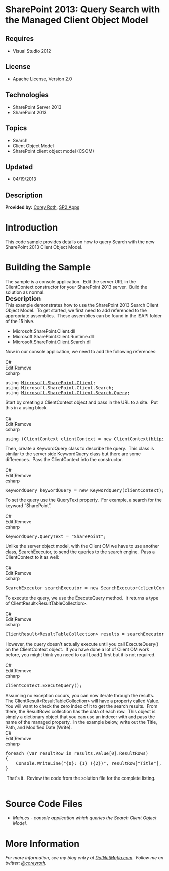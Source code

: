 # SharePoint 2013: Query Search with the Managed Client Object Model
## Requires
- Visual Studio 2012
## License
- Apache License, Version 2.0
## Technologies
- SharePoint Server 2013
- SharePoint 2013
## Topics
- Search
- Client Object Model
- SharePoint client object model (CSOM)
## Updated
- 04/19/2013
## Description

<p><strong>Provided by:</strong><span>&nbsp;</span><a href="http://www.dotnetmafia.com/">Corey Roth</a><span>,&nbsp;</span><a href="http://www.sp2apps.com/">SP2 Apps</a></p>
<h1>Introduction</h1>
<div>This code sample provides details on how to query Search with the new SharePoint 2013 Client Object Model.</div>
<h1><span>Building the Sample</span></h1>
<div>The sample is a console application.&nbsp; Edit the server URL in the ClientContext constructor for your SharePoint 2013 server.&nbsp; Build the solution as normal.</div>
<div></div>
<div><span style="font-size:20px; font-weight:bold">Description</span></div>
<div>This example demonstrates how to use the SharePoint 2013 Search Client Object Model.&nbsp; To get started, we first need to add referenced to the appropriate assemblies.&nbsp; These assemblies can be found in the ISAPI folder of the 15 hive.</div>
<ul>
<li>Microsoft.SharePoint.Client.dll </li><li>Microsoft.SharePoint.Client.Runtime.dll </li><li>Microsoft.SharePoint.Client.Search.dll </li></ul>
<div>Now in our console application, we need to add the following references:</div>
<div>&nbsp;</div>
<div>
<div class="scriptcode">
<div class="pluginEditHolder" pluginCommand="mceScriptCode">
<div class="title"><span>C#</span></div>
<div class="pluginLinkHolder"><span class="pluginEditHolderLink">Edit</span>|<span class="pluginRemoveHolderLink">Remove</span></div>
<span class="hidden">csharp</span>

<div class="preview">
<pre class="csharp"><span class="cs__keyword">using</span>&nbsp;<a class="libraryLink" href="http://msdn.microsoft.com/en-US/library/Microsoft.SharePoint.Client.aspx" target="_blank" title="Auto generated link to Microsoft.SharePoint.Client">Microsoft.SharePoint.Client</a>;&nbsp;
<span class="cs__keyword">using</span>&nbsp;Microsoft.SharePoint.Client.Search;&nbsp;
<span class="cs__keyword">using</span>&nbsp;<a class="libraryLink" href="http://msdn.microsoft.com/en-US/library/Microsoft.SharePoint.Client.Search.Query.aspx" target="_blank" title="Auto generated link to Microsoft.SharePoint.Client.Search.Query">Microsoft.SharePoint.Client.Search.Query</a>;</pre>
</div>
</div>
</div>
Start by creating a ClientContext object and pass in the URL to a site.&nbsp; Put this in a using block.</div>
<div>&nbsp;</div>
<div>
<div class="scriptcode">
<div class="pluginEditHolder" pluginCommand="mceScriptCode">
<div class="title"><span>C#</span></div>
<div class="pluginLinkHolder"><span class="pluginEditHolderLink">Edit</span>|<span class="pluginRemoveHolderLink">Remove</span></div>
<span class="hidden">csharp</span>

<div class="preview">
<pre class="csharp"><span class="cs__keyword">using</span>&nbsp;(ClientContext&nbsp;clientContext&nbsp;=&nbsp;<span class="cs__keyword">new</span>&nbsp;ClientContext(<span class="cs__string"><a href="http://servername">http://servername</a></span>))</pre>
</div>
</div>
</div>
Then, create a KeywordQuery class to describe the query.&nbsp; This class is similar to the server side KeywordQuery class but there are some differences.&nbsp; Pass the ClientContext into the constructor.</div>
<div>&nbsp;</div>
<div>
<div class="scriptcode">
<div class="pluginEditHolder" pluginCommand="mceScriptCode">
<div class="title"><span>C#</span></div>
<div class="pluginLinkHolder"><span class="pluginEditHolderLink">Edit</span>|<span class="pluginRemoveHolderLink">Remove</span></div>
<span class="hidden">csharp</span>

<div class="preview">
<pre class="js">KeywordQuery&nbsp;keywordQuery&nbsp;=&nbsp;<span class="js__operator">new</span>&nbsp;KeywordQuery(clientContext);</pre>
</div>
</div>
</div>
<div class="endscriptcode">To set the query use the QueryText property.&nbsp; For example, a search for the keyword &ldquo;SharePoint&rdquo;.</div>
<div class="endscriptcode">&nbsp;</div>
<div class="endscriptcode">
<div class="scriptcode">
<div class="pluginEditHolder" pluginCommand="mceScriptCode">
<div class="title"><span>C#</span></div>
<div class="pluginLinkHolder"><span class="pluginEditHolderLink">Edit</span>|<span class="pluginRemoveHolderLink">Remove</span></div>
<span class="hidden">csharp</span>

<div class="preview">
<pre class="js">keywordQuery.QueryText&nbsp;=&nbsp;<span class="js__string">&quot;SharePoint&quot;</span>;</pre>
</div>
</div>
</div>
<div class="endscriptcode">Unlike the server object model, with the Client OM we have to use another class, SearchExecutor, to send the queries to the search engine.&nbsp; Pass a ClientContext to it as well:</div>
</div>
<div class="endscriptcode">&nbsp;</div>
<div class="endscriptcode">
<div class="scriptcode">
<div class="pluginEditHolder" pluginCommand="mceScriptCode">
<div class="title"><span>C#</span></div>
<div class="pluginLinkHolder"><span class="pluginEditHolderLink">Edit</span>|<span class="pluginRemoveHolderLink">Remove</span></div>
<span class="hidden">csharp</span>

<div class="preview">
<pre class="csharp">SearchExecutor&nbsp;searchExecutor&nbsp;=&nbsp;<span class="cs__keyword">new</span>&nbsp;SearchExecutor(clientContext);</pre>
</div>
</div>
</div>
To execute the query, we use the ExecuteQuery method.&nbsp; It returns a type of ClientResult&lt;ResultTableCollection&gt;.</div>
<div class="endscriptcode">&nbsp;</div>
<div class="endscriptcode">
<div class="scriptcode">
<div class="pluginEditHolder" pluginCommand="mceScriptCode">
<div class="title"><span>C#</span></div>
<div class="pluginLinkHolder"><span class="pluginEditHolderLink">Edit</span>|<span class="pluginRemoveHolderLink">Remove</span></div>
<span class="hidden">csharp</span>

<div class="preview">
<pre class="csharp">ClientResult&lt;ResultTableCollection&gt;&nbsp;results&nbsp;=&nbsp;searchExecutor.ExecuteQuery(keywordQuery);</pre>
</div>
</div>
</div>
<div class="endscriptcode">However, the query doesn&rsquo;t actually execute until you call ExecuteQuery() on the ClientContext object.&nbsp; If you have done a lot of Client OM work before, you might think you need to call Load() first but it is not required.</div>
</div>
<div class="endscriptcode">&nbsp;</div>
<div class="endscriptcode">
<div class="scriptcode">
<div class="pluginEditHolder" pluginCommand="mceScriptCode">
<div class="title"><span>C#</span></div>
<div class="pluginLinkHolder"><span class="pluginEditHolderLink">Edit</span>|<span class="pluginRemoveHolderLink">Remove</span></div>
<span class="hidden">csharp</span>

<div class="preview">
<pre class="csharp">clientContext.ExecuteQuery();</pre>
</div>
</div>
</div>
Assuming no exception occurs, you can now iterate through the results.&nbsp; The ClientResult&lt;ResultTableCollection&gt; will have a property called Value.&nbsp; You will want to check the zero index of it to get the search results.&nbsp; From there, the
 ResultRows collection has the data of each row.&nbsp; This object is simply a dictionary object that you can use an indexer with and pass the name of the managed property.&nbsp; In the example below, write out the Title, Path, and Modified Date (Write).</div>
<div class="endscriptcode"></div>
<div class="endscriptcode">
<div class="scriptcode">
<div class="pluginEditHolder" pluginCommand="mceScriptCode">
<div class="title"><span>C#</span></div>
<div class="pluginLinkHolder"><span class="pluginEditHolderLink">Edit</span>|<span class="pluginRemoveHolderLink">Remove</span></div>
<span class="hidden">csharp</span>

<div class="preview">
<pre class="js">foreach&nbsp;(<span class="js__statement">var</span>&nbsp;resultRow&nbsp;<span class="js__operator">in</span>&nbsp;results.Value[<span class="js__num">0</span>].ResultRows)&nbsp;
<span class="js__brace">{</span>&nbsp;
&nbsp;&nbsp;&nbsp;&nbsp;Console.WriteLine(<span class="js__string">&quot;{0}:&nbsp;{1}&nbsp;({2})&quot;</span>,&nbsp;resultRow[<span class="js__string">&quot;Title&quot;</span>],&nbsp;resultRow[<span class="js__string">&quot;Path&quot;</span>],&nbsp;resultRow[<span class="js__string">&quot;Write&quot;</span>]);&nbsp;
<span class="js__brace">}</span></pre>
</div>
</div>
</div>
<div class="endscriptcode">&nbsp;That's it.&nbsp; Review the code from the solution file for the complete listing.</div>
</div>
<div class="endscriptcode">&nbsp;</div>
</div>
<h1><span>Source Code Files</span></h1>
<ul>
<li><em>Main.cs - console application which queries the Search Client Object Model.</em>
</li></ul>
<h1>More Information</h1>
<div><em>For more information, see my blog entry at <a href="http://www.dotnetmafia.com/blogs/dotnettipoftheday/archive/2012/09/10/how-to-query-search-with-the-sharepoint-2013-client-object-model.aspx">
DotNetMafia.com</a>.&nbsp; Follow me on twitter: <a href="http://twitter.com/coreyroth">
@coreyroth</a>.</em></div>
